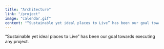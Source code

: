 ```yaml
---
title: "Architecture"
link: "/project"
image: "calendar.gif"
content: "“Sustainable yet ideal places to Live” has been our goal towards executing any project."
---
```


“Sustainable yet ideal places to Live” has been our goal towards executing any project.
